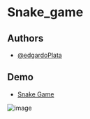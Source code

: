 # Snake_game

## Authors

- [@edgardoPlata](https://github.com/edgardoPlata)

## Demo

- [Snake Game](https://edgardoplata.github.io/Snake_game/)



![image](https://github.com/edgardoPlata/Snake_game/assets/110790324/f20e4259-363e-411c-911a-ff6171b8da7d)
